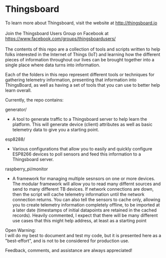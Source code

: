 # Thingsboard
To learn more about Thingsboard, visit the website at http://thingsboard.io<br><br>
Join the Thingsboard Users Group on Facebook at https://www.facebook.com/groups/thingsboardusers/<br><br>
The contents of this repo are a collection of tools and scripts written to help folks interested in the 
Internet of Things (IoT) and learning how the different pieces of information throughout our lives can be
brought together into a single place where data turns into information.

Each of the folders in this repo represent different tools or techniques for gathering telemetry information,
presenting that information into ThingsBoard, as well as having a set of tools that you can use to better help
learn overall.

Currently, the repo contains:

generator/<br>
- A tool to generate traffic to a Thingsboard server to help learn the platform.  This will generate device 
    (client) attributes as well as basic telemetry data to give you a starting point.

esp8288/<br>
- Various configurations that allow you to easily and quickly configure ESP8266 devices to poll sensors
    and feed this information to a Thingsboard server.
    
raspberry_pi/monitor<br>
- A framework for managing multiple sesnsors on one or more devices.  The modular framework will allow you to
     read many differnt sources and send to many different TB devices.  If network connections are down, then the 
     script will cache telemetry information until the network connection returns.  You can also tell the sensors
     to cache only, allowing you to create telemetry information completely offline, to be imported at a later date
     (timestamps of initial datapoints are retained in the cached records). Heavily commented, I expect that there
     will be many different use cases that this might help address, at least as a starting point
    
Open Warning:<br>
    I will do my best to document and test my code, but it is presented here as a "best-effort", and is not to
    be considered for production use.
    
Feedback, comments, and assistance are always appreciated!
